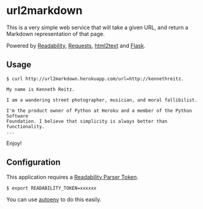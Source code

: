 # url2markdown

This is a very simple web service that will take a given URL, and return
a Markdown representation of that page.

Powered by [Readability](http://readability.com/), [Requests](http://python-guide.org/), [html2text](http://www.aaronsw.com/2002/html2text/) and [Flask](http://flask.pocoo.org/).

## Usage


    $ curl http://url2markdown.herokuapp.com/url=http://kennethreitz.

    My name is Kenneth Reitz.

    I am a wandering street photographer, musician, and moral fallibilist.

    I'm the product owner of Python at Heroku and a member of the Python Software
    Foundation. I believe that simplicity is always better than functionality.
    ...

Enjoy!

## Configuration

This application requires a [Readability Parser Token](http://www.readability.com/developers/api/parser).

    $ export READABILITY_TOKEN=xxxxxx

You can use [autoenv](https://github.com/kennethreitz/autoenv) to do this easily.